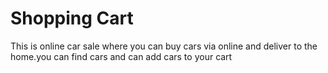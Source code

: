<h1>Shopping Cart</h1>
<p>This is online car sale where you can buy cars via online and deliver to the home.you can find cars and can add cars to your cart</p>
